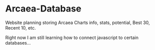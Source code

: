 # Arcaea-Database
Website planning storing Arcaea Charts info, stats, potential, Best 30, Recent 10, etc.

Right now I am still learning how to connect javascript to certain databases...
